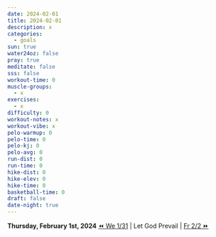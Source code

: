 ```yaml
---
date: 2024-02-01
title: 2024-02-01
description: x
categories:
  - goals
sun: true
water24oz: false
pray: true
meditate: false
sss: false
workout-time: 0
muscle-groups:
  - x
exercises:
  - x
difficulty: 0
workout-notes: x
workout-vibe: x
pelo-warmup: 0
pelo-time: 0
pelo-kj: 0
pelo-avg: 0
run-dist: 0
run-time: 0
hike-dist: 0
hike-elev: 0
hike-time: 0
basketball-time: 0
draft: false
date-night: true
---
```

**Thursday, February 1st, 2024**
[⏪ We 1/31](goals/2024-01-31) | Let God Prevail | [Fr 2/2 ⏩](goals/2024-02-02)


